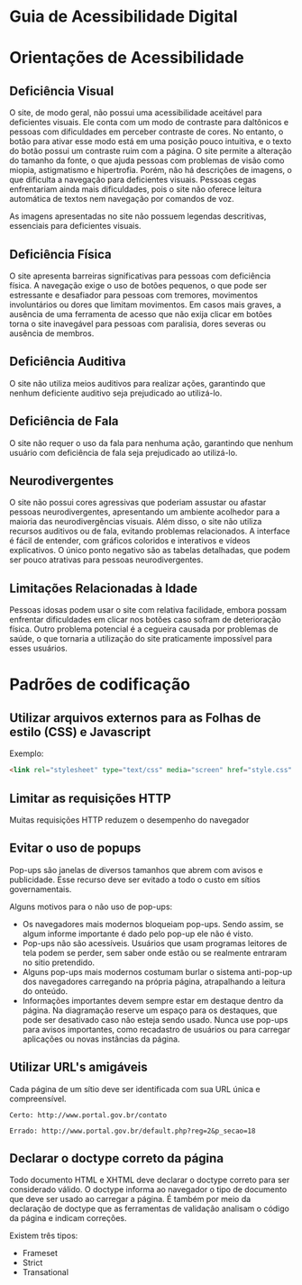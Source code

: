 # Guia de Acessibilidade Digital

# Orientações de Acessibilidade

## Deficiência Visual

O site, de modo geral, não possui uma acessibilidade aceitável para deficientes visuais. Ele conta com um modo de contraste para daltônicos e pessoas com dificuldades em perceber contraste de cores. No entanto, o botão para ativar esse modo está em uma posição pouco intuitiva, e o texto do botão possui um contraste ruim com a página. O site permite a alteração do tamanho da fonte, o que ajuda pessoas com problemas de visão como miopia, astigmatismo e hipertrofia. Porém, não há descrições de imagens, o que dificulta a navegação para deficientes visuais. Pessoas cegas enfrentariam ainda mais dificuldades, pois o site não oferece leitura automática de textos nem navegação por comandos de voz.

As imagens apresentadas no site não possuem legendas descritivas, essenciais para deficientes visuais.


## Deficiência Física

O site apresenta barreiras significativas para pessoas com deficiência física. A navegação exige o uso de botões pequenos, o que pode ser estressante e desafiador para pessoas com tremores, movimentos involuntários ou dores que limitam movimentos. Em casos mais graves, a ausência de uma ferramenta de acesso que não exija clicar em botões torna o site inavegável para pessoas com paralisia, dores severas ou ausência de membros.

## Deficiência Auditiva

O site não utiliza meios auditivos para realizar ações, garantindo que nenhum deficiente auditivo seja prejudicado ao utilizá-lo.

## Deficiência de Fala

O site não requer o uso da fala para nenhuma ação, garantindo que nenhum usuário com deficiência de fala seja prejudicado ao utilizá-lo.

## Neurodivergentes

O site não possui cores agressivas que poderiam assustar ou afastar pessoas neurodivergentes, apresentando um ambiente acolhedor para a maioria das neurodivergências visuais. Além disso, o site não utiliza recursos auditivos ou de fala, evitando problemas relacionados. A interface é fácil de entender, com gráficos coloridos e interativos e vídeos explicativos. O único ponto negativo são as tabelas detalhadas, que podem ser pouco atrativas para pessoas neurodivergentes.

## Limitações Relacionadas à Idade

Pessoas idosas podem usar o site com relativa facilidade, embora possam enfrentar dificuldades em clicar nos botões caso sofram de deterioração física. Outro problema potencial é a cegueira causada por problemas de saúde, o que tornaria a utilização do site praticamente impossível para esses usuários.


# Padrões de codificação

## Utilizar arquivos externos para as Folhas de estilo (CSS) e Javascript

Exemplo:

```html
<link rel="stylesheet" type="text/css" media="screen" href="style.css" />
```

## Limitar as requisições HTTP

Muitas requisições HTTP reduzem o desempenho do navegador

## Evitar o uso de popups

Pop-ups são janelas de diversos tamanhos que abrem com avisos e publicidade. Esse recurso deve ser evitado a todo o custo em sítios governamentais.

Alguns motivos para o não uso de pop-ups:

- Os navegadores mais modernos bloqueiam pop-ups. Sendo assim, se algum informe importante é dado pelo pop-up ele não é visto.
- Pop-ups não são acessíveis. Usuários que usam programas leitores de tela podem se perder, sem saber onde estão ou se realmente entraram no sitio pretendido.
- Alguns pop-ups mais modernos costumam burlar o sistema anti-pop-up dos navegadores carregando na própria página, atrapalhando a leitura do onteúdo.
- Informações importantes devem sempre estar em destaque dentro da página. Na diagramação reserve um espaço para os destaques, que pode ser desativado caso não esteja sendo usado. Nunca use pop-ups para avisos importantes, como recadastro de usuários ou para carregar aplicações ou novas instâncias da página.

## Utilizar URL's amigáveis

Cada página de um sítio deve ser identificada com sua URL única e compreensível.

```
Certo: http://www.portal.gov.br/contato

Errado: http://www.portal.gov.br/default.php?reg=2&p_secao=18
```

## Declarar o doctype correto da página

Todo documento HTML e XHTML deve declarar o doctype correto para ser considerado válido. O doctype informa ao navegador o tipo de documento que deve ser usado ao carregar a página. É também por meio da declaração de doctype que as ferramentas de validação analisam o código da página e indicam correções.

Existem três tipos: 

- Frameset
- Strict
- Transational
